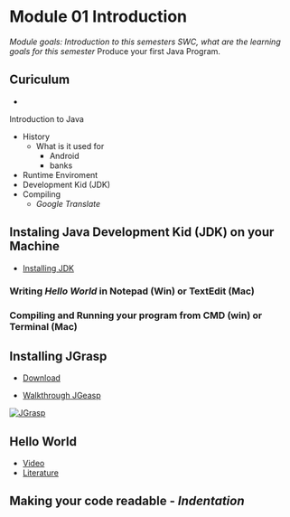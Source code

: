 # Module 01 Introduction

_Module goals: Introduction to this semesters SWC, what are the learning goals for this semester_
Produce your first Java Program.

## Curiculum
* 

Introduction to Java

* History
   * What is it used for
      * Android
      * banks
* Runtime Enviroment
* Development Kid (JDK)
 * Compiling
    * _Google Translate_

## Instaling Java Development Kid (JDK) on your Machine

* [Installing JDK](/installation.md)

### Writing _Hello World_ in Notepad (Win) or TextEdit (Mac)

### Compiling and Running your program from CMD (win) or Terminal (Mac)

## Installing JGrasp
* [Download](http://spider.eng.auburn.edu/user-cgi/grasp/grasp.pl?;dl=download_jgrasp.html)

* [Walkthrough JGeasp](https://www.youtube.com/watch?v=DHICqIYV33k)

[![JGrasp](https://img.youtube.com/vi/DHICqIYV33k/0.jpg)](https://www.youtube.com/watch?v=DHICqIYV33k)

## Hello World
* [Video](https://drive.google.com/file/d/0BwvBqLiRvW5cTWpRYkU2QVhYYmM/view)
* [Literature](http://introcs.cs.princeton.edu/java/11hello/)


## Making your code readable - _Indentation_
